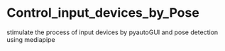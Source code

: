 # Control_input_devices_by_Pose
stimulate the process of input devices by pyautoGUI and pose detection using mediapipe
